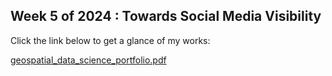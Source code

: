 ## Week 5 of 2024 : Towards Social Media Visibility

Click the link below to get a glance of my works:

[geospatial_data_science_portfolio.pdf](https://github.com/jeenogeorge/jeenogeorge.github.io/files/14120462/jeeno_geospatial_data_science_portfolio.pdf)
